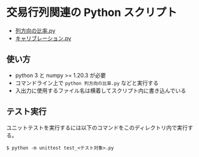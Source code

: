 # 交易行列関連の Python スクリプト

- [列方向の比率.py](./列方向の比率.py)
- [キャリブレーション.py](./キャリブレーション.py)

## 使い方

- python 3 と numpy >= 1.20.3 が必要
- コマンドライン上で `python 列方向の比率.py` などと実行する
- 入出力に使用するファイル名は横着してスクリプト内に書き込んでいる

## テスト実行

ユニットテストを実行するには以下のコマンドをこのディレクトリ内で実行する。

```
$ python -m unittest test_<テスト対象>.py
```
